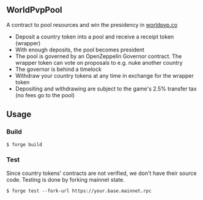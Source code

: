 ## WorldPvpPool

A contract to pool resources and win the presidency in [worldpvp.co](https://worldpvp.co)

- Deposit a country token into a pool and receive a receipt token (wrapper)
- With enough deposits, the pool becomes president
- The pool is governed by an OpenZeppelin Governor contract. The wrapper token can vote on proposals to e.g. nuke another country
- The governor is behind a timelock
- Withdraw your country tokens at any time in exchange for the wrapper token
- Depositing and withdrawing are subject to the game's 2.5% transfer tax (no fees go to the pool)

## Usage

### Build

```shell
$ forge build
```

### Test

Since country tokens' contracts are not verified, we don't have their source code. Testing is done by forking mainnet state.

```shell
$ forge test --fork-url https://your.base.mainnet.rpc
```
